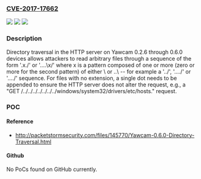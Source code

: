 ### [CVE-2017-17662](https://cve.mitre.org/cgi-bin/cvename.cgi?name=CVE-2017-17662)
![](https://img.shields.io/static/v1?label=Product&message=n%2Fa&color=blue)
![](https://img.shields.io/static/v1?label=Version&message=n%2Fa&color=blue)
![](https://img.shields.io/static/v1?label=Vulnerability&message=n%2Fa&color=brighgreen)

### Description

Directory traversal in the HTTP server on Yawcam 0.2.6 through 0.6.0 devices allows attackers to read arbitrary files through a sequence of the form '.x./' or '....\x/' where x is a pattern composed of one or more (zero or more for the second pattern) of either \ or ..\ -- for example a '.\./', '....\/' or '...\./' sequence. For files with no extension, a single dot needs to be appended to ensure the HTTP server does not alter the request, e.g., a "GET /.\./.\./.\./.\./.\./.\./.\./windows/system32/drivers/etc/hosts." request.

### POC

#### Reference
- http://packetstormsecurity.com/files/145770/Yawcam-0.6.0-Directory-Traversal.html

#### Github
No PoCs found on GitHub currently.

